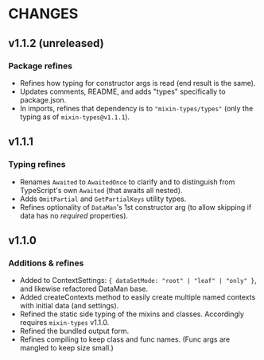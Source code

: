 # CHANGES

## v1.1.2 (unreleased)

### Package refines
- Refines how typing for constructor args is read (end result is the same).
- Updates comments, README, and adds "types" specifically to package.json.
- In imports, refines that dependency is to `"mixin-types/types"` (only the typing as of `mixin-types@v1.1.1`).

## v1.1.1

### Typing refines
- Renames `Awaited` to `AwaitedOnce` to clarify and to distinguish from TypeScript's own `Awaited` (that awaits all nested).
- Adds `OmitPartial` and `GetPartialKeys` utility types.
- Refines optionality of `DataMan`'s 1st constructor arg (to allow skipping if data has no _required_ properties).

## v1.1.0

### Additions & refines

- Added to ContextSettings: `{ dataSetMode: "root" | "leaf" | "only" }`, and likewise refactored DataMan base.
- Added createContexts method to easily create multiple named contexts with initial data (and settings).
- Refined the static side typing of the mixins and classes. Accordingly requires `mixin-types` v1.1.0.
- Refined the bundled output form.
- Refines compiling to keep class and func names. (Func args are mangled to keep size small.)
